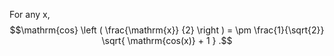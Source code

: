 For any x, $$\mathrm{cos} \left ( \frac{\mathrm{x}} {2} \right ) 
= \pm \frac{1}{\sqrt{2}} \sqrt{ \mathrm{cos(x)} + 1 } .$$
